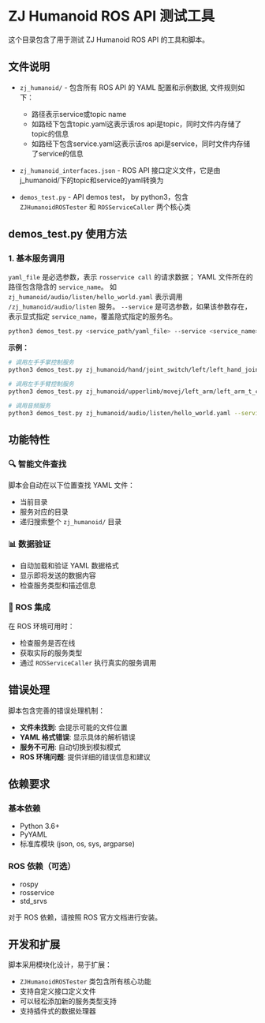 # ZJ Humanoid ROS API 测试工具

这个目录包含了用于测试 ZJ Humanoid ROS API 的工具和脚本。

## 文件说明

- `zj_humanoid/` - 包含所有 ROS API 的 YAML 配置和示例数据, 文件规则如下：
    - 路径表示service或topic name
    - 如路经下包含topic.yaml这表示该ros api是topic，同时文件内存储了topic的信息
    - 如路经下包含service.yaml这表示该ros api是service，同时文件内存储了service的信息
- `zj_humanoid_interfaces.json` - ROS API 接口定义文件，它是由j_humanoid/下的topic和service的yaml转换为

- `demos_test.py` - API demos test， by python3，包含 `ZJHumanoidROSTester` 和 `ROSServiceCaller` 两个核心类

## demos_test.py 使用方法

### 1. 基本服务调用

`yaml_file` 是必选参数，表示 `rosservice call` 的请求数据；
YAML 文件所在的路径包含隐含的 `service_name`。
如 `zj_humanoid/audio/listen/hello_world.yaml` 表示调用 `/zj_humanoid/audio/listen` 服务。
`--service` 是可选参数，如果该参数存在，表示显式指定 `service_name`，覆盖隐式指定的服务名。

```bash
python3 demos_test.py <service_path/yaml_file> --service <service_name>
```

**示例：**
```bash
# 调用左手手掌控制服务
python3 demos_test.py zj_humanoid/hand/joint_switch/left/left_hand_joint_reset.yaml

# 调用左手手臂控制服务
python3 demos_test.py zj_humanoid/upperlimb/movej/left_arm/left_arm_t_case1.yaml

# 调用音频服务
python3 demos_test.py zj_humanoid/audio/listen/hello_world.yaml --service /zj_humanoid/audio/listen
```

## 功能特性

### 🔍 智能文件查找
脚本会自动在以下位置查找 YAML 文件：
- 当前目录
- 服务对应的目录
- 递归搜索整个 `zj_humanoid/` 目录

### 📊 数据验证
- 自动加载和验证 YAML 数据格式
- 显示即将发送的数据内容
- 检查服务类型和描述信息


### 🔧 ROS 集成
在 ROS 环境可用时：
- 检查服务是否在线
- 获取实际的服务类型
- 通过 `ROSServiceCaller` 执行真实的服务调用


## 错误处理

脚本包含完善的错误处理机制：

- **文件未找到**: 会提示可能的文件位置
- **YAML 格式错误**: 显示具体的解析错误
- **服务不可用**: 自动切换到模拟模式
- **ROS 环境问题**: 提供详细的错误信息和建议

## 依赖要求

### 基本依赖
- Python 3.6+
- PyYAML
- 标准库模块 (json, os, sys, argparse)

### ROS 依赖（可选）
- rospy
- rosservice
- std_srvs


对于 ROS 依赖，请按照 ROS 官方文档进行安装。

## 开发和扩展

脚本采用模块化设计，易于扩展：

- `ZJHumanoidROSTester` 类包含所有核心功能
- 支持自定义接口定义文件
- 可以轻松添加新的服务类型支持
- 支持插件式的数据处理器
